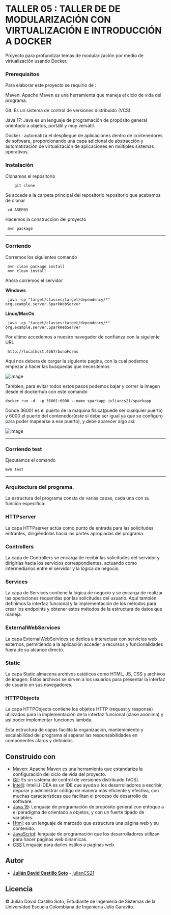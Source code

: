 # TALLER 05 : TALLER DE DE MODULARIZACIÓN CON VIRTUALIZACIÓN E INTRODUCCIÓN A DOCKER

Proyecto para profundizar temas de modularización por medio de virtualización usando Docker.

### Prerequisitos

Para elaborar este proyecto se requirio de : 


Maven: Apache Maven es una herramienta que maneja el ciclo de vida del programa.



Git: Es un sistema de control de versiones distribuido (VCS).



Java 17: Java es un lenguaje de programación de propósito general orientado a objetos, portátil y muy versátil.


Docker : automatiza el despliegue de aplicaciones dentro de contenedores de software, proporcionando una capa adicional de abstracción y automatización de virtualización de aplicaciones en múltiples sistemas operativos.



### Instalación

Clonamos el repositorio

```
    git clone 

```
Se accede a la carpeta principal del repositorio repositorio que acabamos de clonar

	 cd AREP05

Hacemos la construccion del proyecto

	 mvn package
---
### Corriendo
Corremos los siguientes comando
	
	 mvn clean package install
	 mvn clean install

Ahora corremos el servidor
	
**Windows**

	 java -cp "target/classes;target/dependency/*" org.example.server.SparkWebServer    

**Linux/MacOs**

	 java -cp "target/classes:target/dependency/*" org.example.server.SparkWebServer    

Por ultimo accedemos a nuestro navegador de confianza con la siguiente URL

	 http://localhost:4567/bonoForms

Aqui nos debera de cargar la siguiente pagina, con la cual podemos empezar a hacer las busquedas que necesitemos

![image](https://github.com/julianCS21/AREP05/assets/96396177/83973d80-690f-45e8-8973-910fe351bf32)


Tambien, para evitar todos estos pasos podemos bajar y correr la imagen desde el dockerhub con este comando


	docker run -d  -p 36001:6000 --name sparkapp juliancs21/sparkapp


 Donde 36001 es el puerto de la maquina fisica(puede ser cualquier puerto) y 6000 el puerto del contenedor(este si debe ser igual ya que se configuro para poder mapearse a ese puerto), y debe aparecer algo asi:


 ![image](https://github.com/julianCS21/AREP05/assets/96396177/33c42cd0-a1fe-4990-b391-2e11b9bb8d1a)


 

---
### Corriendo test

Ejecutamos el comando

	mvn test
	
---


### Arquitectura del programa.



La estructura del programa consta de varias capas, cada una con su función específica:

### HTTPserver


La capa HTTPserver actúa como punto de entrada para las solicitudes entrantes, dirigiéndolas hacia las partes apropiadas del programa.

### Controllers


La capa de Controllers se encarga de recibir las solicitudes del servidor y dirigirlas hacia los servicios correspondientes, actuando como intermediarios entre el servidor y la lógica de negocio.

### Services


La capa de Services contiene la lógica de negocio y se encarga de realizar las operaciones requeridas por las solicitudes del usuario. Aquí también definimos la interfaz funcional y la implementación de los métodos para crear los endpoints y obtener estos métodos de la estructura de datos que maneja.

### ExternalWebServices


La capa ExternalWebServices se dedica a interactuar con servicios web externos, permitiendo a la aplicación acceder a recursos y funcionalidades fuera de su alcance directo.

### Static


La capa Static almacena archivos estáticos como HTML, JS, CSS y archivos de imagen. Estos archivos se sirven a los usuarios para presentar la interfaz de usuario en sus navegadores.

### HTTPObjects


La capa HTTPObjects contiene los objetos HTTP (request y response) utilizados para la implementación de la interfaz funcional (clase anónima) y así poder implementar funciones lambda.



Esta estructura de capas facilita la organización, mantenimiento y escalabilidad del programa al separar las responsabilidades en componentes claros y definidos.





## Construido con

* [Maven](https://maven.apache.org/): Apache Maven es una herramienta que estandariza la configuración del ciclo de vida del proyecto.
* [Git](https://rometools.github.io/rome/):  Es un sistema de control de versiones distribuido (VCS).
* [Intellj](https://www.jetbrains.com/es-es/idea/): IntelliJ IDEA es un IDE que ayuda a los desarrolladores a escribir, depurar y administrar código de manera más eficiente y efectiva, con muchas características que facilitan el proceso de desarrollo de software.
* [Java 19](https://www.java.com/es/): Lenguaje de programación de propósito general con enfoque a el paradigma de orientado a objetos, y con un fuerte tipado de variables.
* [Html](https://developer.mozilla.org/es/docs/Learn/Getting_started_with_the_web/HTML_basics): es un lenguaje de marcado que estructura una página web y su contenido.
* [JavaScript](https://developer.mozilla.org/es/docs/Learn/JavaScript/First_steps/What_is_JavaScript): lenguaje de programación que los desarrolladores utilizan para hacer paginas web dinamicas.
* [CSS](https://developer.mozilla.org/es/docs/Web/CSS) Lenguaje para darles estilos a paginas web.


## Autor
* **[Julián David Castillo Soto](https://www.linkedin.com/in/julián-david-castillo-soto-118856216/)**  - [julianCS21](https://github.com/julianCS21)

## Licencia
**©** Julián David Castillo Soto, Estudiante de Ingeniería de Sistemas de la Universidad Escuela Colombiana de Ingeniería Julio Garavito.
